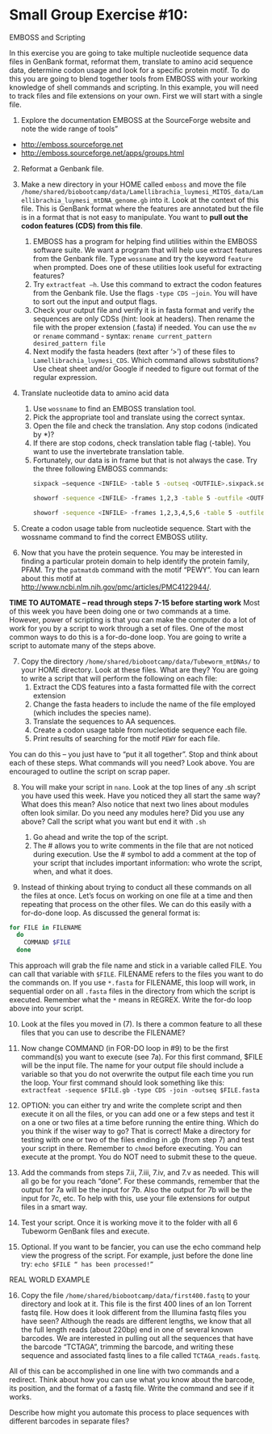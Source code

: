 # Small Group Exercise #10:
EMBOSS and Scripting

In this exercise you are going to take multiple nucleotide sequence data files in GenBank format, reformat them, translate to amino acid sequence data, determine codon usage and look for a specific protein motif.  To do this you are going to blend together tools from EMBOSS with your working knowledge of shell commands and scripting. In this example, you will need to track files and file extensions on your own. First we will start with a single file.

1. Explore the documentation EMBOSS at the SourceForge website and note the wide range of tools”
* http://emboss.sourceforge.net
* http://emboss.sourceforge.net/apps/groups.html

2. Reformat a Genbank file.

3.  Make a new directory in your HOME called `emboss` and move the file `/home/shared/biobootcamp/data/Lamellibrachia_luymesi_MITOS_data/Lamellibrachia_luymesi_mtDNA_genome.gb` into it. Look at the context of this file. This is GenBank format where the features are annotated but the file is in a format that is not easy to manipulate. You want to **pull out the codon features (CDS) from this file**.
    1.  EMBOSS has a program for helping find utilities within the EMBOSS software suite. We want a program that will help use extract features from the Genbank file. Type `wossname` and try the keyword `feature` when prompted. Does one of these utilities look useful for extracting features?
    2. Try `extractfeat –h`. Use this command to extract the codon features from the Genbank file. Use the flags `-type CDS –join`. You will have to sort out the input and output flags.
    3. Check your output file and verify it is in fasta format and verify the sequences are only CDSs (hint: look at headers). Then rename the file with the proper extension (.fasta) if needed. You can use the `mv` or `rename` command - syntax: `rename current_pattern desired_pattern file`
    4. Next modify the fasta headers (text after ‘>’) of these files to `Lamellibrachia_luymesi_CDS`. Which command allows substitutions? Use cheat sheet and/or Google if needed to figure out format of the regular expression.

4. Translate nucleotide data to amino acid data
    1. Use `wossname` to find an EMBOSS translation tool.
    2. Pick the appropriate tool and translate using the correct syntax.
    3. Open the file and check the translation. Any stop codons (indicated by \*)?
    4.  If there are stop codons, check translation table flag (-table). You want to use the invertebrate translation table.
    5. Fortunately, our data is in frame but that is not always the case. Try the three following EMBOSS commands:
        ```bash
        sixpack –sequence <INFILE> -table 5 -outseq <OUTFILE>.sixpack.seqs -outfile <OUTFILE>.sixpack.out
        
        showorf -sequence <INFILE> -frames 1,2,3 -table 5 -outfile <OUTFILE>.showorf
        
        showorf -sequence <INFILE> -frames 1,2,3,4,5,6 -table 5 -outfile <OUTFILE>.showorf
        ```

5.  Create a codon usage table from nucleotide sequence. Start with the wossname command to find the correct EMBOSS utility.


6. Now that you have the protein sequence. You may be interested in finding a particular protein domain to help identify the protein family, PFAM. Try the `patmatdb` command with the motif “PEWY”. You can learn about this motif at http://www.ncbi.nlm.nih.gov/pmc/articles/PMC4122944/.

****TIME TO AUTOMATE – read through steps 7-15 before starting work****
 Most of this week you have been doing one or two commands at a time. However, power of scripting is that you can make the computer do a lot of work for you by a script to work through a set of files. One of the most common ways to do this is a for-do-done loop.  You are going to write a script to automate many of the steps above.


7. Copy the directory `/home/shared/biobootcamp/data/Tubeworm_mtDNAs/` to your HOME directory. Look at these files. What are they?  You are going to write a script that will perform the following on each file:
    1.  Extract the CDS features into a fasta formatted file with the correct extension
    2. Change the fasta headers to include the name of the file employed (which includes the species name).
    3. Translate the sequences to AA sequences.
    4. Create a codon usage table from nucleotide sequence each file.
    5. Print results of searching for the motif `PEWY` for each file.


You can do this – you just have to “put it all together”. Stop and think about each of these steps. What commands will you need?  Look above. You are encouraged to outline the script on scrap paper.

8. You will make your script in `nano`. Look at the top lines of any .sh script you have used this week. Have you noticed they all start the same way? What does this mean? Also notice that next two lines about modules often look similar. Do you need any modules here? Did you use any above? Call the script what you want but end it with `.sh`
    1. Go ahead and write the top of the script.
    2. The # allows you to write comments in the file that are not noticed during execution. Use the # symbol to add a comment at the top of your script that includes important information: who wrote the script, when, and what it does.

9. Instead of thinking about trying to conduct all these commands on all the files at once. Let’s focus on working on one file at a time and then repeating that process on the other files. We can do this easily with a for-do-done loop. As discussed the general format is:

```bash
for FILE in FILENAME
  do
    COMMAND $FILE
  done
```

This approach will grab the file name and stick in a variable called FILE. You can call that variable with `$FILE`.  FILENAME refers to the files you want to do the commands on. If you use `*.fasta` for FILENAME, this loop will work, in sequential order on all `.fasta` files in the directory from which the script is executed. Remember what the `*` means in REGREX.  Write the for-do loop  above into your script.

10. Look at the files you moved in (7). Is there a common feature to all these files that you can use to describe the FILENAME?

11. Now change COMMAND (in FOR-DO loop in #9) to be the first command(s) you want to execute (see 7a). For this first command, $FILE will be the input file. The name for your output file should include a variable so that you do not overwrite the output file each time you run the loop.  Your first command should look something like this:
    `extractfeat -sequence $FILE.gb -type CDS -join -outseq $FILE.fasta`

12.  OPTION: you can either try and write the complete script and then execute it on all the files, or you can add one or a few steps and test it on a one or two files at a time before running the entire thing. Which do you think if the wiser way to go? That is correct! Make a directory for testing with one or two of the files ending in .gb (from step 7) and test your script in there. Remember to `chmod` before executing. You can execute at the prompt. You do NOT need to submit these to the queue.

13. Add the commands from steps 7.ii, 7.iii, 7.iv, and 7.v as needed. This will all go be for you reach “done”. For these commands, remember that the output for 7a will be the input for 7b. Also the output for 7b will be the input for 7c, etc. To help with this, use your file extensions for output files in a smart way.

14. Test your script. Once it is working move it to the folder with all 6 Tubeworm GenBank files and execute.


15. Optional. If you want to be fancier, you can use the echo command help view the progress of the script. For example, just before the done line try:
      `echo $FILE “ has been processed!”`


REAL WORLD EXAMPLE

16. Copy the file `/home/shared/biobootcamp/data/first400.fastq` to your directory and look at it. This file is the first 400 lines of an Ion Torrent fastq file. How does it look different from the Illumina fastq files you have seen? Although the reads are different lengths, we know that all the full length reads (about 220bp) end in one of several known barcodes. We are interested in pulling out all the sequences that have the barcode “TCTAGA”, trimming the barcode, and writing these sequence and associated fastq lines to a file called `TCTAGA_reads.fastq`.

All of this can be accomplished in one line with two commands and a redirect. Think about how you can use what you know about the barcode, its position, and the format of a fastq file. Write the command and see if it works.

Describe how might you automate this process to place sequences with different barcodes in separate files?
